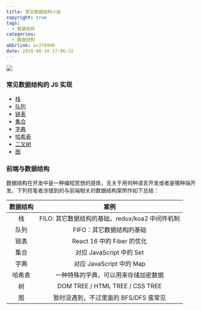 ```yaml
---
title: 常见数据结构小结
copyright: true
tags:
  - 数据结构
categories:
  - 数据结构
abbrlink: ac276990
date: 2018-08-18 17:06:32
---
```


![](http://oqhtscus0.bkt.clouddn.com/62245a2ed09ce8856e2eb41efe8f70f8.jpg-muyy)

<!-- more -->

### 常见数据结构的 JS 实现

* [栈](https://github.com/MuYunyun/blog/blob/master/BasicSkill/algorithm/栈.md)
* [队列](https://github.com/MuYunyun/blog/blob/master/BasicSkill/algorithm/队列.md)
* [链表](https://github.com/MuYunyun/blog/blob/master/BasicSkill/algorithm/链表.md)
* [集合](https://github.com/MuYunyun/blog/blob/master/BasicSkill/algorithm/集合.md)
* [字典](https://github.com/MuYunyun/blog/blob/master/BasicSkill/algorithm/字典.md)
* [哈希表](https://github.com/MuYunyun/blog/blob/master/BasicSkill/algorithm/哈希表.md)
* [二叉树](https://github.com/MuYunyun/blog/blob/master/BasicSkill/algorithm/二叉树.md)
* [图](https://github.com/MuYunyun/blog/blob/master/BasicSkill/algorithm/图.md)

### 前端与数据结构

数据结构在开发中是一种编程思想的提炼，无关于用何种语言开发或者是哪种端开发。下列将笔者涉猎到的与前端相关的数据结构案例作如下总结：

| 数据结构 | 案例 |
| :-: | :-: |
| 栈 | FILO: 其它数据结构的基础，redux/koa2 中间件机制 |
| 队列 | FIFO：其它数据结构的基础 |
| 链表 | React 16 中的 Fiber 的优化 |
| 集合 | 对应 JavaScript 中的 Set |
| 字典 | 对应 JavaScript 中的 Map |
| 哈希表 | 一种特殊的字典，可以用来存储加密数据 |
| 树 | DOM TREE / HTML TREE / CSS TREE |
| 图 | 暂时没遇到，不过里面的 BFS/DFS 蛮常见 |
